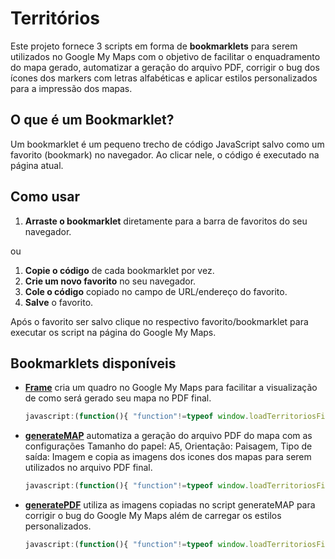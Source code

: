 # Territórios

Este projeto fornece 3 scripts em forma de **bookmarklets** para serem utilizados no Google My Maps com o objetivo de facilitar o enquadramento do mapa gerado, automatizar a geração do arquivo PDF, corrigir o bug dos ícones dos markers com letras alfabéticas e aplicar estilos personalizados para a impressão dos mapas.

## O que é um Bookmarklet?

Um bookmarklet é um pequeno trecho de código JavaScript salvo como um favorito (bookmark) no navegador. Ao clicar nele, o código é executado na página atual.

## Como usar

1. **Arraste o bookmarklet** diretamente para a barra de favoritos do seu navegador.

ou

1. **Copie o código** de cada bookmarklet por vez.
2. **Crie um novo favorito** no seu navegador.
3. **Cole o código** copiado no campo de URL/endereço do favorito.
4. **Salve** o favorito.

Após o favorito ser salvo clique no respectivo favorito/bookmarklet para executar os script na página do Google My Maps.

## Bookmarklets disponíveis

* **<a href='javascript:(function(){ "function"!=typeof window.loadTerritoriosFiles&&(window.loadTerritoriosFiles=o=>{if(loadTerritoriosFiles._loaded)return loadTerritoriosFiles[o]();const r=document.createElement("link");r.href="https://nelzonr.github.io/territorios.css",r.rel="stylesheet",r.crossorigin="anonymous",document.head.appendChild(r);const e=document.createElement("script");e.src="https://nelzonr.github.io/territorios.js",e.crossorigin="anonymous",e.onload=function(){console.log("script Maps loaded"),loadTerritoriosFiles._loaded=!0,loadTerritoriosFiles.mapas=!1,loadTerritoriosFiles.Maps=()=>(loadTerritoriosFiles.mapas||(loadTerritoriosFiles.mapas=new Maps),loadTerritoriosFiles.mapas),loadTerritoriosFiles.__FOO__=()=>{console.warn("No action provided")},loadTerritoriosFiles.frame=()=>{Maps.frame()},loadTerritoriosFiles.generateMAP=()=>{loadTerritoriosFiles.Maps().generateMAP()},loadTerritoriosFiles.generatePDF=()=>{loadTerritoriosFiles.Maps().generatePDF()},loadTerritoriosFiles(o)},e.onerror=function(){console.error("Error loading script")},document.body.appendChild(e)}),loadTerritoriosFiles("frame"); })();' target="_blank">Frame</a>** cria um quadro no Google My Maps para facilitar a visualização de como será gerado seu mapa no PDF final.
    ```javascript
    javascript:(function(){ "function"!=typeof window.loadTerritoriosFiles&&(window.loadTerritoriosFiles=o=>{if(loadTerritoriosFiles._loaded)return loadTerritoriosFiles[o]();const r=document.createElement("link");r.href="https://nelzonr.github.io/territorios.css",r.rel="stylesheet",r.crossorigin="anonymous",document.head.appendChild(r);const e=document.createElement("script");e.src="https://nelzonr.github.io/territorios.js",e.crossorigin="anonymous",e.onload=function(){console.log("script Maps loaded"),loadTerritoriosFiles._loaded=!0,loadTerritoriosFiles.mapas=!1,loadTerritoriosFiles.Maps=()=>(loadTerritoriosFiles.mapas||(loadTerritoriosFiles.mapas=new Maps),loadTerritoriosFiles.mapas),loadTerritoriosFiles.__FOO__=()=>{console.warn("No action provided")},loadTerritoriosFiles.frame=()=>{Maps.frame()},loadTerritoriosFiles.generateMAP=()=>{loadTerritoriosFiles.Maps().generateMAP()},loadTerritoriosFiles.generatePDF=()=>{loadTerritoriosFiles.Maps().generatePDF()},loadTerritoriosFiles(o)},e.onerror=function(){console.error("Error loading script")},document.body.appendChild(e)}),loadTerritoriosFiles("frame"); })();
    ```

* **<a href='javascript:(function(){ "function"!=typeof window.loadTerritoriosFiles&&(window.loadTerritoriosFiles=o=>{if(loadTerritoriosFiles._loaded)return loadTerritoriosFiles[o]();const r=document.createElement("link");r.href="https://nelzonr.github.io/territorios.css",r.rel="stylesheet",r.crossorigin="anonymous",document.head.appendChild(r);const e=document.createElement("script");e.src="https://nelzonr.github.io/territorios.js",e.crossorigin="anonymous",e.onload=function(){console.log("script Maps loaded"),loadTerritoriosFiles._loaded=!0,loadTerritoriosFiles.mapas=!1,loadTerritoriosFiles.Maps=()=>(loadTerritoriosFiles.mapas||(loadTerritoriosFiles.mapas=new Maps),loadTerritoriosFiles.mapas),loadTerritoriosFiles.__FOO__=()=>{console.warn("No action provided")},loadTerritoriosFiles.frame=()=>{Maps.frame()},loadTerritoriosFiles.generateMAP=()=>{loadTerritoriosFiles.Maps().generateMAP()},loadTerritoriosFiles.generatePDF=()=>{loadTerritoriosFiles.Maps().generatePDF()},loadTerritoriosFiles(o)},e.onerror=function(){console.error("Error loading script")},document.body.appendChild(e)}),loadTerritoriosFiles("generateMAP"); })();' target="_blank">generateMAP</a>** automatiza a geração do arquivo PDF do mapa com as configurações Tamanho do papel: A5, Orientação: Paisagem, Tipo de saída: Imagem e copia as imagens dos icones dos mapas para serem utilizados no arquivo PDF final.
    ```javascript
    javascript:(function(){ "function"!=typeof window.loadTerritoriosFiles&&(window.loadTerritoriosFiles=o=>{if(loadTerritoriosFiles._loaded)return loadTerritoriosFiles[o]();const r=document.createElement("link");r.href="https://nelzonr.github.io/territorios.css",r.rel="stylesheet",r.crossorigin="anonymous",document.head.appendChild(r);const e=document.createElement("script");e.src="https://nelzonr.github.io/territorios.js",e.crossorigin="anonymous",e.onload=function(){console.log("script Maps loaded"),loadTerritoriosFiles._loaded=!0,loadTerritoriosFiles.mapas=!1,loadTerritoriosFiles.Maps=()=>(loadTerritoriosFiles.mapas||(loadTerritoriosFiles.mapas=new Maps),loadTerritoriosFiles.mapas),loadTerritoriosFiles.__FOO__=()=>{console.warn("No action provided")},loadTerritoriosFiles.frame=()=>{Maps.frame()},loadTerritoriosFiles.generateMAP=()=>{loadTerritoriosFiles.Maps().generateMAP()},loadTerritoriosFiles.generatePDF=()=>{loadTerritoriosFiles.Maps().generatePDF()},loadTerritoriosFiles(o)},e.onerror=function(){console.error("Error loading script")},document.body.appendChild(e)}),loadTerritoriosFiles("generateMAP"); })();
    ```

* **<a href='javascript:(function(){ "function"!=typeof window.loadTerritoriosFiles&&(window.loadTerritoriosFiles=o=>{if(loadTerritoriosFiles._loaded)return loadTerritoriosFiles[o]();const r=document.createElement("link");r.href="https://nelzonr.github.io/territorios.css",r.rel="stylesheet",r.crossorigin="anonymous",document.head.appendChild(r);const e=document.createElement("script");e.src="https://nelzonr.github.io/territorios.js",e.crossorigin="anonymous",e.onload=function(){console.log("script Maps loaded"),loadTerritoriosFiles._loaded=!0,loadTerritoriosFiles.mapas=!1,loadTerritoriosFiles.Maps=()=>(loadTerritoriosFiles.mapas||(loadTerritoriosFiles.mapas=new Maps),loadTerritoriosFiles.mapas),loadTerritoriosFiles.__FOO__=()=>{console.warn("No action provided")},loadTerritoriosFiles.frame=()=>{Maps.frame()},loadTerritoriosFiles.generateMAP=()=>{loadTerritoriosFiles.Maps().generateMAP()},loadTerritoriosFiles.generatePDF=()=>{loadTerritoriosFiles.Maps().generatePDF()},loadTerritoriosFiles(o)},e.onerror=function(){console.error("Error loading script")},document.body.appendChild(e)}),loadTerritoriosFiles("generatePDF"); })();' target="_blank">generatePDF</a>** utiliza as imagens copiadas no script generateMAP para corrigir o bug do Google My Maps além de carregar os estilos personalizados.
    ```javascript
    javascript:(function(){ "function"!=typeof window.loadTerritoriosFiles&&(window.loadTerritoriosFiles=o=>{if(loadTerritoriosFiles._loaded)return loadTerritoriosFiles[o]();const r=document.createElement("link");r.href="https://nelzonr.github.io/territorios.css",r.rel="stylesheet",r.crossorigin="anonymous",document.head.appendChild(r);const e=document.createElement("script");e.src="https://nelzonr.github.io/territorios.js",e.crossorigin="anonymous",e.onload=function(){console.log("script Maps loaded"),loadTerritoriosFiles._loaded=!0,loadTerritoriosFiles.mapas=!1,loadTerritoriosFiles.Maps=()=>(loadTerritoriosFiles.mapas||(loadTerritoriosFiles.mapas=new Maps),loadTerritoriosFiles.mapas),loadTerritoriosFiles.__FOO__=()=>{console.warn("No action provided")},loadTerritoriosFiles.frame=()=>{Maps.frame()},loadTerritoriosFiles.generateMAP=()=>{loadTerritoriosFiles.Maps().generateMAP()},loadTerritoriosFiles.generatePDF=()=>{loadTerritoriosFiles.Maps().generatePDF()},loadTerritoriosFiles(o)},e.onerror=function(){console.error("Error loading script")},document.body.appendChild(e)}),loadTerritoriosFiles("generatePDF"); })();
    ```
